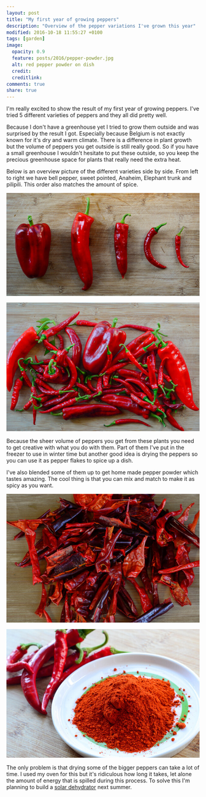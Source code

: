 ```yaml
---
layout: post
title: "My first year of growing peppers"
description: "Overview of the pepper variations I've grown this year"
modified: 2016-10-18 11:55:27 +0100
tags: [garden]
image:
  opacity: 0.9
  feature: posts/2016/pepper-powder.jpg
  alt: red pepper powder on dish
  credit:
  creditlink:
comments: true
share: true
---
```

I'm really excited to show the result of my first year of growing peppers. I've tried 5 different varieties of peppers and they all did pretty well.

Because I don't have a greenhouse yet I tried to grow them outside and was surprised by the result I got. Especially because Belgium is not exactly known for it's dry and warm climate. There is a difference in plant growth but the volume of peppers you get outside is still really good. So if you have a small greenhouse I wouldn't hesitate to put these outside, so you keep the precious greenhouse space for plants that really need the extra heat.

Below is an overview picture of the different varieties side by side. From left to right we have bell pepper, sweet pointed, Anaheim, Elephant trunk and pilipili. This order also matches the amount of spice.

![Peppers variety](/images/posts/2016/pepper-overview.jpg)

![Peppers overview](/images/posts/2016/peppers-wood.jpg)

Because the sheer volume of peppers you get from these plants you need to get creative with what you do with them. Part of them I've put in the freezer to use in winter time but another good idea is drying the peppers so you can use it as pepper flakes to spice up a dish.

I've also blended some of them up to get home made pepper powder which tastes amazing. The cool thing is that you can mix and match to make it as spicy as you want.

![Peppers dried](/images/posts/2016/dried-peppers.jpg)

![Peppers powder](/images/posts/2016/pepper-powder.jpg)

The only problem is that drying some of the bigger peppers can take a lot of time. I used my oven for this but it's ridiculous how long it takes, let alone the amount of energy that is spilled during this process. To solve this I'm planning to build a [solar dehydrator](https://www.youtube.com/watch?v=pEgyKGiGcJE) next summer.


